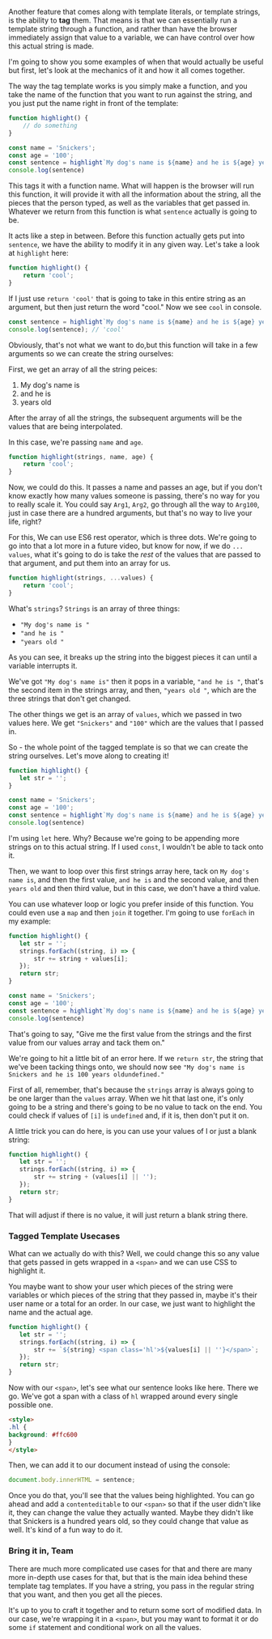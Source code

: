 Another feature that comes along with template literals, or template strings, is the ability to **tag** them. That means is that we can essentially run a template string through a function, and rather than have the browser immediately assign that value to a variable, we can have control over how this actual string is made. 

I'm going to show you some examples of when that would actually be useful but first, let's look at the mechanics of it and how it all comes together.

The way the tag template works is you simply make a function, and you take the name of the function that you want to run against the string, and you just put the name right in front of the template:

```js
function highlight() {
    // do something
}

const name = 'Snickers';
const age = '100';
const sentence = highlight`My dog's name is ${name} and he is ${age} years old`;
console.log(sentence)
```

This tags it with a function name. What will happen is the browser will run this function, it will provide it with all the information about the string, all the pieces that the person typed, as well as the variables that get passed in. Whatever we return from this function is what `sentence` actually is going to be.

It acts like a step in between. Before this function actually gets put into `sentence`, we have the ability to modify it in any given way. Let's take a look at `highlight` here:

```js
function highlight() {
    return 'cool';
}
```


If I just use `return 'cool'` that is going to take in this entire string as an argument, but then just return the word "cool." Now we see `cool` in console.

```js
const sentence = highlight`My dog's name is ${name} and he is ${age} years old`;
console.log(sentence); // 'cool'
```

Obviously, that's not what we want to do,but this function will take in a few arguments so we can create the string ourselves:

First, we get an array of all the string peices:

1. My dog's name is
2. and he is
3. years old

After the array of all the strings, the subsequent arguments will be the values that are being interpolated.

In this case, we're passing `name` and `age`.

```js
function highlight(strings, name, age) {
    return 'cool';
}
```

Now, we could do this. It passes a name and passes an age, but if you don't know exactly how many values someone is passing, there's no way for you to really scale it. You could say `Arg1`, `Arg2`, go through all the way to `Arg100`, just in case there are a hundred arguments, but that's no way to live your life, right? 

For this, We can use ES6 rest operator, which is three dots. We're going to go into that a lot more in a future video, but know for now, if we do `... values`, what it's going to do is take the _rest_ of the values that are passed to that argument, and put them into an array for us.

```js
function highlight(strings, ...values) {
    return 'cool';
}
```

What's `strings`? `Strings` is an array of three things:

- `"My dog's name is "`
- `"and he is "` 
- `"years old "` 

As you can see, it breaks up the string into the biggest pieces it can until a variable interrupts it. 

We've got `"My dog's name is"` then it pops in a variable, `"and he is "`, that's the second item in the strings array, and then, `"years old "`, which are the three strings that don't get changed. 

The other things we get is an array of `values`, which we passed in two values here. We get `"Snickers"` and `"100"` which are the values that I passed in.


So - the whole point of the tagged template is so that we can create the string ourselves. Let's move along to creating it!

```js
function highlight() {
   let str = ''; 
}

const name = 'Snickers';
const age = '100';
const sentence = highlight`My dog's name is ${name} and he is ${age} years old`;
console.log(sentence)
```

I'm using `let` here. Why? Because we're going to be appending more strings on to this actual string. If I used `const`, I wouldn't be able to tack onto it.

Then, we want to loop over this first strings array here, tack on `My dog's name is`, and then the first value, `and he is` and the second value, and then `years old` and then third value, but in this case, we don't have a third value.

You can use whatever loop or logic you prefer inside of this function. You could even use a `map` and then `join` it together. I'm going to use `forEach` in my example:

```js
function highlight() {
   let str = '';
   strings.forEach((string, i) => {
       str += string + values[i];
   });
   return str;
}

const name = 'Snickers';
const age = '100';
const sentence = highlight`My dog's name is ${name} and he is ${age} years old`;
console.log(sentence)
```

That's going to say, "Give me the first value from the strings and the first value from our values array and tack them on."
 
We're going to hit a little bit of an error here. If we `return str`, the string that we've been tacking things onto, we should now see `"My dog's name is Snickers and he is 100 years oldundefined."`

First of all, remember, that's because the `strings` array is always going to be one larger than the `values` array. When we hit that last one, it's only going to be a string and there's going to be no value to tack on the end. You could check if values of `[i]` is `undefined` and, if it is, then don't put it on.

A little trick you can do here, is you can use your values of I or just a blank string:

```js
function highlight() {
   let str = '';
   strings.forEach((string, i) => {
       str += string + (values[i] || '');
   });
   return str;
}
```

That will adjust if there is no value, it will just return a blank string there.

### Tagged Template Usecases

What can we actually do with this? Well, we could change this so any value that gets passed in gets wrapped in a `<span>` and we can use CSS to highlight it. 

You maybe want to show your user which pieces of the string were variables or which pieces of the string that they passed in, maybe it's their user name or a total for an order. In our case, we just want to highlight the name and the actual age.

```js
function highlight() {
   let str = '';
   strings.forEach((string, i) => {
       str += `${string} <span class='hl'>${values[i] || ''}</span>`;
   });
   return str;
}
```

Now with our `<span>`, let's see what our sentence looks like here. There we go. We've got a span with a class of `hl` wrapped around every single possible one.

```html
<style>
.hl {
background: #ffc600
}
</style>
```

Then, we can add it to our document instead of using the console:

```js
document.body.innerHTML = sentence;
```
Once you do that, you'll see that the values being highlighted. You can go ahead and add a `contenteditable` to our `<span>` so that if the user didn't like it, they can change the value they actually wanted. Maybe they didn't like that Snickers is a hundred years old, so they could change that value as well. It's kind of a fun way to do it.

### Bring it in, Team

There are much more complicated use cases for that and there are many more in-depth use cases for that, but that is the main idea behind these template tag templates. If you have a string, you pass in the regular string that you want, and then you get all the pieces. 

It's up to you to craft it together and to return some sort of modified data. In our case, we're wrapping it in a `<span>`, but you may want to format it or do some `if` statement and conditional work on all the values.
